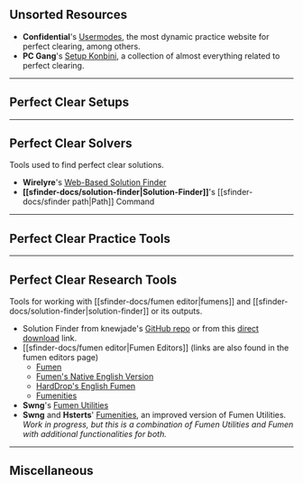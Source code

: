 ## Unsorted Resources
- **Confidential**'s [Usermodes](https://himitsuconfidential.github.io/downstack-practice/library), the most dynamic practice website for perfect clearing, among others.
- **PC Gang**'s [Setup Konbini](https://docs.google.com/spreadsheets/d/1utU86mHLcXu7KjyiMjYPNkEG_CthO-bfY0Pk7jOOH_E/edit), a collection of almost everything related to perfect clearing.
___
## Perfect Clear Setups
___
## Perfect Clear Solvers
Tools used to find perfect clear solutions.
- **Wirelyre**'s [Web-Based Solution Finder](https://wirelyre.github.io/tetra-tools/pc-solver.html)
- **[[sfinder-docs/solution-finder|Solution-Finder]]**'s [[sfinder-docs/sfinder path|Path]] Command
___
## Perfect Clear Practice Tools
___
## Perfect Clear Research Tools
Tools for working with [[sfinder-docs/fumen editor|fumens]] and [[sfinder-docs/solution-finder|solution-finder]] or its outputs.
- Solution Finder from knewjade's [GitHub repo](https://github.com/knewjade/solution-finder) or from this [direct download](https://github.com/knewjade/solution-finder/releases/download/v1.30/solution-finder-1.30.zip) link.
- [[sfinder-docs/fumen editor|Fumen Editors]] (links are also found in the fumen editors page)
	- [Fumen](https://fumen.zui.jp/)
	- [Fumen's Native English Version](https://fumen.zui.jp/#english.js)
	- [HardDrop's English Fumen](http://harddrop.com/fumen/) 
	- [Fumenities](https://hsterts.github.io/Fumenities/)
- **Swng**'s [Fumen Utilities](https://swng.github.io/FumenUtil/)
- **Swng** and **Hsterts**' [Fumenities](https://hsterts.github.io/Fumenities/), an improved version of Fumen Utilities.
	*Work in progress, but this is a combination of Fumen Utilities and Fumen with additional functionalities for both.*
___
## Miscellaneous